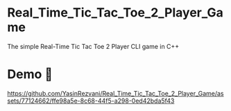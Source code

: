 # Real_Time_Tic_Tac_Toe_2_Player_Game
The simple Real-Time Tic Tac Toe 2 Player CLI game in C++
# Demo :tada:
https://github.com/YasinRezvani/Real_Time_Tic_Tac_Toe_2_Player_Game/assets/77124662/ffe98a5e-8c68-44f5-a298-0ed42bda5f43

